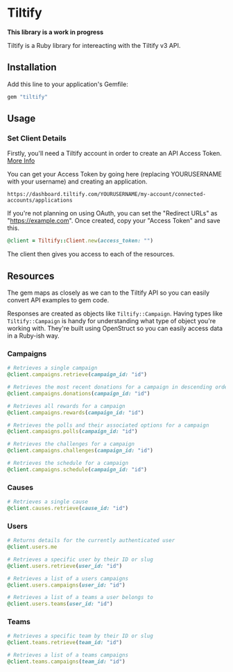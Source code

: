 # Tiltify

**This library is a work in progress**

Tiltify is a Ruby library for intereacting with the Tiltify v3 API.

## Installation

Add this line to your application's Gemfile:

```ruby
gem "tiltify"
```

## Usage

### Set Client Details

Firstly, you'll need a Tiltify account in order to create an API Access Token. [More Info](https://tiltify.github.io/api/topics/getting-started.html)

You can get your Access Token by going here (replacing YOURUSERNAME with your username) and creating an application.

```
https://dashboard.tiltify.com/YOURUSERNAME/my-account/connected-accounts/applications
```

If you're not planning on using OAuth, you can set the "Redirect URLs" as "https://example.com". Once created, copy your "Access Token" and save this.

```ruby
@client = Tiltify::Client.new(access_token: "")
```

The client then gives you access to each of the resources.

## Resources

The gem maps as closely as we can to the Tiltify API so you can easily convert API examples to gem code.

Responses are created as objects like `Tiltify::Campaign`. Having types like `Tiltify::Campaign` is handy for understanding what type of object you're working with. They're built using OpenStruct so you can easily access data in a Ruby-ish way.

### Campaigns

```ruby
# Retrieves a single campaign
@client.campaigns.retrieve(campaign_id: "id")

# Retrieves the most recent donations for a campaign in descending order
@client.campaigns.donations(campaign_id: "id")

# Retrieves all rewards for a campaign
@client.campaigns.rewards(campaign_id: "id")

# Retrieves the polls and their associated options for a campaign
@client.campaigns.polls(campaign_id: "id")

# Retrieves the challenges for a campaign
@client.campaigns.challenges(campaign_id: "id")

# Retrieves the schedule for a campaign
@client.campaigns.schedule(campaign_id: "id")
```

### Causes

```ruby
# Retrieves a single cause
@client.causes.retrieve(cause_id: "id")
```

### Users

```ruby
# Returns details for the currently authenticated user
@client.users.me

# Retrieves a specific user by their ID or slug
@client.users.retrieve(user_id: "id")

# Retrieves a list of a users campaigns
@client.users.campaigns(user_id: "id")

# Retrieves a list of a teams a user belongs to
@client.users.teams(user_id: "id")
```

### Teams

```ruby
# Retrieves a specific team by their ID or slug
@client.teams.retrieve(team_id: "id")

# Retrieves a list of a teams campaigns
@client.teams.campaigns(team_id: "id")
```
